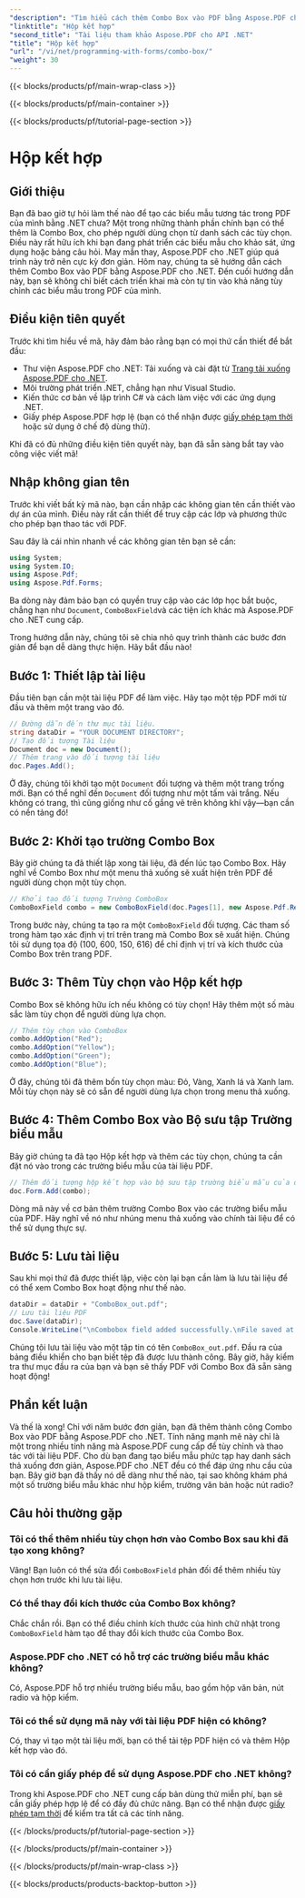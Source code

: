 ```yaml
---
"description": "Tìm hiểu cách thêm Combo Box vào PDF bằng Aspose.PDF cho .NET. Làm theo hướng dẫn từng bước của chúng tôi để tạo biểu mẫu PDF tương tác dễ dàng."
"linktitle": "Hộp kết hợp"
"second_title": "Tài liệu tham khảo Aspose.PDF cho API .NET"
"title": "Hộp kết hợp"
"url": "/vi/net/programming-with-forms/combo-box/"
"weight": 30
---
```


{{< blocks/products/pf/main-wrap-class >}}

{{< blocks/products/pf/main-container >}}

{{< blocks/products/pf/tutorial-page-section >}}

# Hộp kết hợp

## Giới thiệu

Bạn đã bao giờ tự hỏi làm thế nào để tạo các biểu mẫu tương tác trong PDF của mình bằng .NET chưa? Một trong những thành phần chính bạn có thể thêm là Combo Box, cho phép người dùng chọn từ danh sách các tùy chọn. Điều này rất hữu ích khi bạn đang phát triển các biểu mẫu cho khảo sát, ứng dụng hoặc bảng câu hỏi. May mắn thay, Aspose.PDF cho .NET giúp quá trình này trở nên cực kỳ đơn giản. Hôm nay, chúng ta sẽ hướng dẫn cách thêm Combo Box vào PDF bằng Aspose.PDF cho .NET. Đến cuối hướng dẫn này, bạn sẽ không chỉ biết cách triển khai mà còn tự tin vào khả năng tùy chỉnh các biểu mẫu trong PDF của mình.

## Điều kiện tiên quyết

Trước khi tìm hiểu về mã, hãy đảm bảo rằng bạn có mọi thứ cần thiết để bắt đầu:

- Thư viện Aspose.PDF cho .NET: Tải xuống và cài đặt từ [Trang tải xuống Aspose.PDF cho .NET](https://releases.aspose.com/pdf/net/).
- Môi trường phát triển .NET, chẳng hạn như Visual Studio.
- Kiến thức cơ bản về lập trình C# và cách làm việc với các ứng dụng .NET.
- Giấy phép Aspose.PDF hợp lệ (bạn có thể nhận được [giấy phép tạm thời](https://purchase.aspose.com/temporary-license/) hoặc sử dụng ở chế độ dùng thử).

Khi đã có đủ những điều kiện tiên quyết này, bạn đã sẵn sàng bắt tay vào công việc viết mã!

## Nhập không gian tên

Trước khi viết bất kỳ mã nào, bạn cần nhập các không gian tên cần thiết vào dự án của mình. Điều này rất cần thiết để truy cập các lớp và phương thức cho phép bạn thao tác với PDF.

Sau đây là cái nhìn nhanh về các không gian tên bạn sẽ cần:

```csharp
using System;
using System.IO;
using Aspose.Pdf;
using Aspose.Pdf.Forms;
```

Ba dòng này đảm bảo bạn có quyền truy cập vào các lớp học bắt buộc, chẳng hạn như `Document`, `ComboBoxField`và các tiện ích khác mà Aspose.PDF cho .NET cung cấp.

Trong hướng dẫn này, chúng tôi sẽ chia nhỏ quy trình thành các bước đơn giản để bạn dễ dàng thực hiện. Hãy bắt đầu nào!

## Bước 1: Thiết lập tài liệu

Đầu tiên bạn cần một tài liệu PDF để làm việc. Hãy tạo một tệp PDF mới từ đầu và thêm một trang vào đó.

```csharp
// Đường dẫn đến thư mục tài liệu.
string dataDir = "YOUR DOCUMENT DIRECTORY";
// Tạo đối tượng Tài liệu
Document doc = new Document();
// Thêm trang vào đối tượng tài liệu
doc.Pages.Add();
```

Ở đây, chúng tôi khởi tạo một `Document` đối tượng và thêm một trang trống mới. Bạn có thể nghĩ đến `Document` đối tượng như một tấm vải trắng. Nếu không có trang, thì cũng giống như cố gắng vẽ trên không khí vậy—bạn cần có nền tảng đó!

## Bước 2: Khởi tạo trường Combo Box

Bây giờ chúng ta đã thiết lập xong tài liệu, đã đến lúc tạo Combo Box. Hãy nghĩ về Combo Box như một menu thả xuống sẽ xuất hiện trên PDF để người dùng chọn một tùy chọn.

```csharp
// Khởi tạo đối tượng Trường ComboBox
ComboBoxField combo = new ComboBoxField(doc.Pages[1], new Aspose.Pdf.Rectangle(100, 600, 150, 616));
```

Trong bước này, chúng ta tạo ra một `ComboBoxField` đối tượng. Các tham số trong hàm tạo xác định vị trí trên trang mà Combo Box sẽ xuất hiện. Chúng tôi sử dụng tọa độ (100, 600, 150, 616) để chỉ định vị trí và kích thước của Combo Box trên trang PDF.

## Bước 3: Thêm Tùy chọn vào Hộp kết hợp

Combo Box sẽ không hữu ích nếu không có tùy chọn! Hãy thêm một số màu sắc làm tùy chọn để người dùng lựa chọn.

```csharp
// Thêm tùy chọn vào ComboBox
combo.AddOption("Red");
combo.AddOption("Yellow");
combo.AddOption("Green");
combo.AddOption("Blue");
```

Ở đây, chúng tôi đã thêm bốn tùy chọn màu: Đỏ, Vàng, Xanh lá và Xanh lam. Mỗi tùy chọn này sẽ có sẵn để người dùng lựa chọn trong menu thả xuống.

## Bước 4: Thêm Combo Box vào Bộ sưu tập Trường biểu mẫu

Bây giờ chúng ta đã tạo Hộp kết hợp và thêm các tùy chọn, chúng ta cần đặt nó vào trong các trường biểu mẫu của tài liệu PDF.

```csharp
// Thêm đối tượng hộp kết hợp vào bộ sưu tập trường biểu mẫu của đối tượng tài liệu
doc.Form.Add(combo);
```

Dòng mã này về cơ bản thêm trường Combo Box vào các trường biểu mẫu của PDF. Hãy nghĩ về nó như nhúng menu thả xuống vào chính tài liệu để có thể sử dụng thực sự.

## Bước 5: Lưu tài liệu

Sau khi mọi thứ đã được thiết lập, việc còn lại bạn cần làm là lưu tài liệu để có thể xem Combo Box hoạt động như thế nào.

```csharp
dataDir = dataDir + "ComboBox_out.pdf";
// Lưu tài liệu PDF
doc.Save(dataDir);
Console.WriteLine("\nCombobox field added successfully.\nFile saved at " + dataDir);
```

Chúng tôi lưu tài liệu vào một tập tin có tên `ComboBox_out.pdf`. Đầu ra của bảng điều khiển cho bạn biết tệp đã được lưu thành công. Bây giờ, hãy kiểm tra thư mục đầu ra của bạn và bạn sẽ thấy PDF với Combo Box đã sẵn sàng hoạt động!

## Phần kết luận

Và thế là xong! Chỉ với năm bước đơn giản, bạn đã thêm thành công Combo Box vào PDF bằng Aspose.PDF cho .NET. Tính năng mạnh mẽ này chỉ là một trong nhiều tính năng mà Aspose.PDF cung cấp để tùy chỉnh và thao tác với tài liệu PDF. Cho dù bạn đang tạo biểu mẫu phức tạp hay danh sách thả xuống đơn giản, Aspose.PDF cho .NET đều có thể đáp ứng nhu cầu của bạn. Bây giờ bạn đã thấy nó dễ dàng như thế nào, tại sao không khám phá một số trường biểu mẫu khác như hộp kiểm, trường văn bản hoặc nút radio?

## Câu hỏi thường gặp

### Tôi có thể thêm nhiều tùy chọn hơn vào Combo Box sau khi đã tạo xong không?
Vâng! Bạn luôn có thể sửa đổi `ComboBoxField` phản đối để thêm nhiều tùy chọn hơn trước khi lưu tài liệu.

### Có thể thay đổi kích thước của Combo Box không?
Chắc chắn rồi. Bạn có thể điều chỉnh kích thước của hình chữ nhật trong `ComboBoxField` hàm tạo để thay đổi kích thước của Combo Box.

### Aspose.PDF cho .NET có hỗ trợ các trường biểu mẫu khác không?
Có, Aspose.PDF hỗ trợ nhiều trường biểu mẫu, bao gồm hộp văn bản, nút radio và hộp kiểm.

### Tôi có thể sử dụng mã này với tài liệu PDF hiện có không?
Có, thay vì tạo một tài liệu mới, bạn có thể tải tệp PDF hiện có và thêm Hộp kết hợp vào đó.

### Tôi có cần giấy phép để sử dụng Aspose.PDF cho .NET không?
Trong khi Aspose.PDF cho .NET cung cấp bản dùng thử miễn phí, bạn sẽ cần giấy phép hợp lệ để có đầy đủ chức năng. Bạn có thể nhận được [giấy phép tạm thời](https://purchase.aspose.com/temporary-license/) để kiểm tra tất cả các tính năng.

{{< /blocks/products/pf/tutorial-page-section >}}

{{< /blocks/products/pf/main-container >}}

{{< /blocks/products/pf/main-wrap-class >}}

{{< blocks/products/products-backtop-button >}}